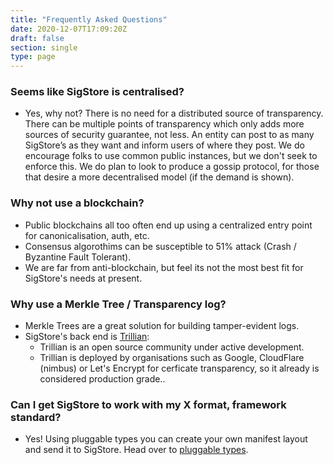 ```yaml
---
title: "Frequently Asked Questions"
date: 2020-12-07T17:09:20Z
draft: false
section: single
type: page
---
```


### Seems like SigStore is centralised?
* Yes, why not? There is no need for a distributed source of transparency. There can be multiple points of transparency which only adds more sources of security guarantee, not less. An entity can post to as many SigStore’s as they want and inform users of where they post. We do encourage folks to use common public instances, but we don't seek to enforce this. We do plan to look to produce a gossip protocol, for those that desire a more decentralised model (if the demand is shown).

### Why not use a blockchain?
* Public blockchains all too often end up using a centralized entry point for canonicalisation, auth, etc.
* Consensus algorothims can be susceptible to 51% attack (Crash / Byzantine Fault Tolerant).
* We are far from anti-blockchain, but feel its not the most best fit for SigStore's needs at present.

### Why use a Merkle Tree / Transparency log?
* Merkle Trees are a great solution for building tamper-evident logs.
* SigStore's back end is [Trillian](https://github.com/google/trillian):
  * Trillian is an open source community under active development.
  * Trillian is deployed by organisations such as Google, CloudFlare (nimbus) or  Let's Encrypt for cerficate transparency, so it already is considered production grade..

### Can I get SigStore to work with my X format, framework standard?
* Yes! Using pluggable types you can create your own manifest layout and send it
  to SigStore. Head over to [pluggable types](/docs/pluggable_types/).
